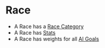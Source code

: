 # Race

* A Race has a [Race Category](raceCategory.md)
* A Race has [Stats](stats.md)
* A Race has weights for all [AI Goals](aiGoals.md)
